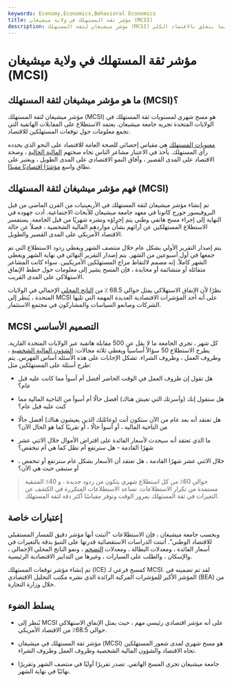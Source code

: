 ```yaml
---
keywords: Economy,Economics,Behavioral Economics
title: مؤشر ثقة المستهلك في ولاية ميشيغان (MCSI)
description: مؤشر ميشيغان لثقة المستهلك (MCSI) هو مسح شهري يجمع معلومات عن توقعات المستهلكين الأمريكيين فيما يتعلق بالاقتصاد الكلي.
---
```


# مؤشر ثقة المستهلك في ولاية ميشيغان (MCSI)
## ما هو مؤشر ميشيغان لثقة المستهلك (MCSI)؟

مؤشر ميشيغان لثقة المستهلك (MCSI) هو مسح شهري لمستويات ثقة المستهلك في الولايات المتحدة تجريه جامعة ميشيغان. يعتمد الاستطلاع على المقابلات الهاتفية التي تجمع معلومات حول توقعات المستهلكين للاقتصاد.

[معنويات المستهلك](/consumer-sentiment) هي مقياس إحصائي للصحة العامة للاقتصاد على النحو الذي يحدده رأي المستهلك. يأخذ في الاعتبار مشاعر الناس تجاه صحتهم [المالية الحالية](/financial-health) ، وصحة الاقتصاد على المدى القصير ، وآفاق النمو الاقتصادي على المدى الطويل ، ويعتبر على نطاق واسع [مؤشرًا اقتصاديًا مفيدًا](/economic_indicator).

## فهم مؤشر ميشيغان لثقة المستهلك (MCSI)

تم إنشاء مؤشر ميشيغان لثقة المستهلك في الأربعينيات من القرن الماضي من قبل البروفيسور جورج كاتونا في معهد جامعة ميشيغان للأبحاث الاجتماعية. أدت جهوده في النهاية إلى إجراء مسح هاتفي وطني يتم إجراؤه ونشره شهريًا من قبل الجامعة. يستفسر الاستطلاع المستهلكين عن آرائهم بشأن مواردهم المالية الشخصية ، فضلاً عن حالة الاقتصاد الأمريكي على المدى القصير والطويل.

يتم إصدار التقرير الأولي بشكل عام خلال منتصف الشهر ويغطي ردود الاستطلاع التي تم جمعها في أول أسبوعين من الشهر. يتم إصدار التقرير النهائي في نهاية الشهر ويغطي الشهر كاملاً. إنه مصمم لالتقاط مزاج المستهلكين الأمريكيين. سواء كانت المشاعر متفائلة أو متشائمة أو محايدة ، فإن المسح يشير إلى معلومات حول خطط الإنفاق الاستهلاكي على المدى القريب.

نظرًا لأن الإنفاق الاستهلاكي يمثل حوالي 68.5 ٪ من [الناتج المحلي](/gdp) الإجمالي في الولايات المتحدة ، يُنظر إلى MCSI على أنه أحد المؤشرات الاقتصادية العديدة المهمة التي تليها الشركات وصانعو السياسات والمشاركون في مجتمع الاستثمار.

## MCSI التصميم الأساسي

كل شهر ، تجري الجامعة ما لا يقل عن 500 مقابلة هاتفية عبر الولايات المتحدة القارية. يطرح الاستطلاع 50 سؤالاً أساسياً ويغطي ثلاثة مجالات: [الشؤون المالية الشخصية](/personalfinance) ، وظروف العمل ، وظروف الشراء. تشكل الإجابات على هذه الأسئلة أساس الفهرس. يتم طرح أسئلة على المستهلكين مثل:

- هل تقول إن ظروف العمل في الوقت الحاضر أفضل أم أسوأ مما كانت عليه قبل عام؟

- هل ستقول إنك (وأسرتك التي تعيش هناك) أفضل حالًا أم أسوأ من الناحية المالية مما كنت عليه قبل عام؟

- هل تعتقد أنه بعد عام من الآن ستكون أنت (وعائلتك الذين يعيشون هناك) أفضل حالًا من الناحية المالية ، أو أسوأ حالًا ، أو تقريبًا كما هو الحال الآن؟

- ما الذي تعتقد أنه سيحدث لأسعار الفائدة على اقتراض الأموال خلال الاثني عشر شهرًا القادمة - هل سترتفع أم تظل كما هي أم تنخفض؟

- خلال الاثني عشر شهرًا القادمة ، هل تعتقد أن الأسعار بشكل عام سترتفع أو تنخفض ، أو ستبقى حيث هي الآن؟

> حوالي 60٪ من كل استطلاع شهري يتكون من ردود جديدة ، و 40٪ المتبقية مستمدة من تكرار الاستطلاعات. تساعد الاستطلاعات المتكررة في الكشف عن التغيرات في ثقة المستهلك بمرور الوقت وتوفر مقياسًا أكثر دقة لثقة المستهلك.

>

## إعتبارات خاصة

وبحسب جامعة ميشيغان ، فإن الاستطلاعات "أثبتت أنها مؤشر دقيق للمسار المستقبلي للاقتصاد الوطني". أثبتت الدراسات الاستقصائية قدرتها على التنبؤ بدقة بالتغيرات في أسعار الفائدة ، ومعدلات البطالة ، ومعدلات [التضخم](/inflation) ، ونمو الناتج المحلي الإجمالي ، والإسكان ، والطلب على السيارات ، وغيرها من التدابير الاقتصادية الرئيسية.

تم إنشاء مؤشر توقعات المستهلك (ICE) كمسح فرعي لـ MCSI. لقد تم تضمينه في المؤشر الأكبر للمؤشرات المركبة الرائدة الذي نشره مكتب التحليل الاقتصادي (BEA) من خلال وزارة التجارة.

## يسلط الضوء

- يُنظر إلى MCSI على أنه مؤشر اقتصادي رئيسي مهم ، حيث يمثل الإنفاق الاستهلاكي حوالي 68.5٪ من الاقتصاد الأمريكي.

- مؤشر ثقة المستهلك في ميشيغان (MCSI) هو مسح شهري لمدى شعور المستهلكين تجاه الاقتصاد والشؤون المالية الشخصية وظروف العمل وظروف الشراء.

- جامعة ميشيغان تجري المسح الهاتفي. تصدر تقريرًا أوليًا في منتصف الشهر وتقريرًا نهائيًا في نهاية الشهر.

